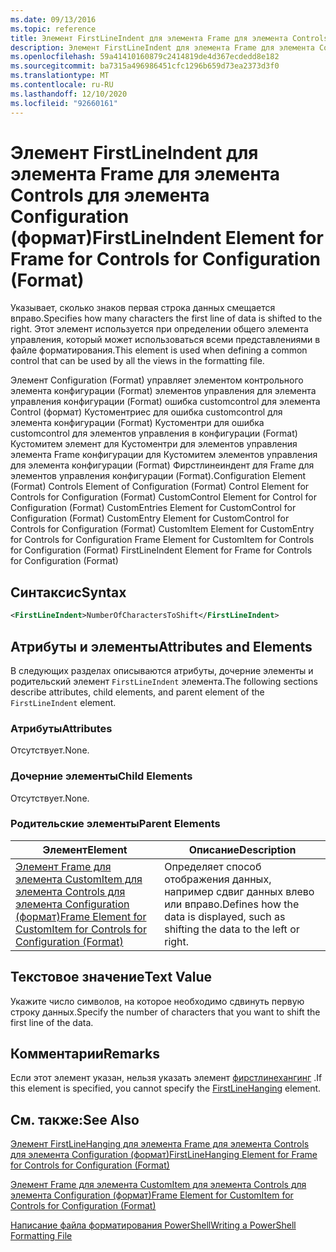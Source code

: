 ```yaml
---
ms.date: 09/13/2016
ms.topic: reference
title: Элемент FirstLineIndent для элемента Frame для элемента Controls для элемента Configuration (формат)
description: Элемент FirstLineIndent для элемента Frame для элемента Controls для элемента Configuration (формат)
ms.openlocfilehash: 59a41410160879c2414819de4d367ecdedd8e182
ms.sourcegitcommit: ba7315a496986451cfc1296b659d73ea2373d3f0
ms.translationtype: MT
ms.contentlocale: ru-RU
ms.lasthandoff: 12/10/2020
ms.locfileid: "92660161"
---
```

# <a name="firstlineindent-element-for-frame-for-controls-for-configuration-format"></a><span data-ttu-id="39119-103">Элемент FirstLineIndent для элемента Frame для элемента Controls для элемента Configuration (формат)</span><span class="sxs-lookup"><span data-stu-id="39119-103">FirstLineIndent Element for Frame for Controls for Configuration (Format)</span></span>

<span data-ttu-id="39119-104">Указывает, сколько знаков первая строка данных смещается вправо.</span><span class="sxs-lookup"><span data-stu-id="39119-104">Specifies how many characters the first line of data is shifted to the right.</span></span> <span data-ttu-id="39119-105">Этот элемент используется при определении общего элемента управления, который может использоваться всеми представлениями в файле форматирования.</span><span class="sxs-lookup"><span data-stu-id="39119-105">This element is used when defining a common control that can be used by all the views in the formatting file.</span></span>

<span data-ttu-id="39119-106">Элемент Configuration (Format) управляет элементом контрольного элемента конфигурации (Format) элементов управления для элемента управления конфигурации (Format) ошибка customcontrol для элемента Control (формат) Кустоментриес для ошибка customcontrol для элемента конфигурации (Format) Кустоментри для ошибка customcontrol для элементов управления в конфигурации (Format) Кустомитем элемент для Кустоментри для элементов управления элемента Frame конфигурации для Кустомитем элементов управления для элемента конфигурации (Format) Фирстлинеиндент для Frame для элементов управления конфигурации (Format).</span><span class="sxs-lookup"><span data-stu-id="39119-106">Configuration Element (Format) Controls Element of Configuration (Format) Control Element for Controls for Configuration (Format) CustomControl Element for Control for Configuration (Format) CustomEntries Element for CustomControl for Configuration (Format) CustomEntry Element for CustomControl for Controls for Configuration (Format) CustomItem Element for CustomEntry for Controls for Configuration Frame Element for CustomItem for Controls for Configuration (Format) FirstLineIndent Element for Frame for Controls for Configuration (Format)</span></span>

## <a name="syntax"></a><span data-ttu-id="39119-107">Синтаксис</span><span class="sxs-lookup"><span data-stu-id="39119-107">Syntax</span></span>

```xml
<FirstLineIndent>NumberOfCharactersToShift</FirstLineIndent>
```

## <a name="attributes-and-elements"></a><span data-ttu-id="39119-108">Атрибуты и элементы</span><span class="sxs-lookup"><span data-stu-id="39119-108">Attributes and Elements</span></span>

<span data-ttu-id="39119-109">В следующих разделах описываются атрибуты, дочерние элементы и родительский элемент `FirstLineIndent` элемента.</span><span class="sxs-lookup"><span data-stu-id="39119-109">The following sections describe attributes, child elements, and parent element of the `FirstLineIndent` element.</span></span>

### <a name="attributes"></a><span data-ttu-id="39119-110">Атрибуты</span><span class="sxs-lookup"><span data-stu-id="39119-110">Attributes</span></span>

<span data-ttu-id="39119-111">Отсутствует.</span><span class="sxs-lookup"><span data-stu-id="39119-111">None.</span></span>

### <a name="child-elements"></a><span data-ttu-id="39119-112">Дочерние элементы</span><span class="sxs-lookup"><span data-stu-id="39119-112">Child Elements</span></span>

<span data-ttu-id="39119-113">Отсутствует.</span><span class="sxs-lookup"><span data-stu-id="39119-113">None.</span></span>

### <a name="parent-elements"></a><span data-ttu-id="39119-114">Родительские элементы</span><span class="sxs-lookup"><span data-stu-id="39119-114">Parent Elements</span></span>

|<span data-ttu-id="39119-115">Элемент</span><span class="sxs-lookup"><span data-stu-id="39119-115">Element</span></span>|<span data-ttu-id="39119-116">Описание</span><span class="sxs-lookup"><span data-stu-id="39119-116">Description</span></span>|
|-------------|-----------------|
|[<span data-ttu-id="39119-117">Элемент Frame для элемента CustomItem для элемента Controls для элемента Configuration (формат)</span><span class="sxs-lookup"><span data-stu-id="39119-117">Frame Element for CustomItem for Controls for Configuration (Format)</span></span>](./frame-element-for-customitem-for-controls-for-configuration-format.md)|<span data-ttu-id="39119-118">Определяет способ отображения данных, например сдвиг данных влево или вправо.</span><span class="sxs-lookup"><span data-stu-id="39119-118">Defines how the data is displayed, such as shifting the data to the left or right.</span></span>|

## <a name="text-value"></a><span data-ttu-id="39119-119">Текстовое значение</span><span class="sxs-lookup"><span data-stu-id="39119-119">Text Value</span></span>

<span data-ttu-id="39119-120">Укажите число символов, на которое необходимо сдвинуть первую строку данных.</span><span class="sxs-lookup"><span data-stu-id="39119-120">Specify the number of characters that you want to shift the first line of the data.</span></span>

## <a name="remarks"></a><span data-ttu-id="39119-121">Комментарии</span><span class="sxs-lookup"><span data-stu-id="39119-121">Remarks</span></span>

<span data-ttu-id="39119-122">Если этот элемент указан, нельзя указать элемент [фирстлинехангинг](./firstlinehanging-element-for-frame-for-controls-for-configuration-format.md) .</span><span class="sxs-lookup"><span data-stu-id="39119-122">If this element is specified, you cannot specify the [FirstLineHanging](./firstlinehanging-element-for-frame-for-controls-for-configuration-format.md) element.</span></span>

## <a name="see-also"></a><span data-ttu-id="39119-123">См. также:</span><span class="sxs-lookup"><span data-stu-id="39119-123">See Also</span></span>

[<span data-ttu-id="39119-124">Элемент FirstLineHanging для элемента Frame для элемента Controls для элемента Configuration (формат)</span><span class="sxs-lookup"><span data-stu-id="39119-124">FirstLineHanging Element for Frame for Controls for Configuration (Format)</span></span>](./firstlinehanging-element-for-frame-for-controls-for-configuration-format.md)

[<span data-ttu-id="39119-125">Элемент Frame для элемента CustomItem для элемента Controls для элемента Configuration (формат)</span><span class="sxs-lookup"><span data-stu-id="39119-125">Frame Element for CustomItem for Controls for Configuration (Format)</span></span>](./frame-element-for-customitem-for-controls-for-configuration-format.md)

[<span data-ttu-id="39119-126">Написание файла форматирования PowerShell</span><span class="sxs-lookup"><span data-stu-id="39119-126">Writing a PowerShell Formatting File</span></span>](./writing-a-powershell-formatting-file.md)
